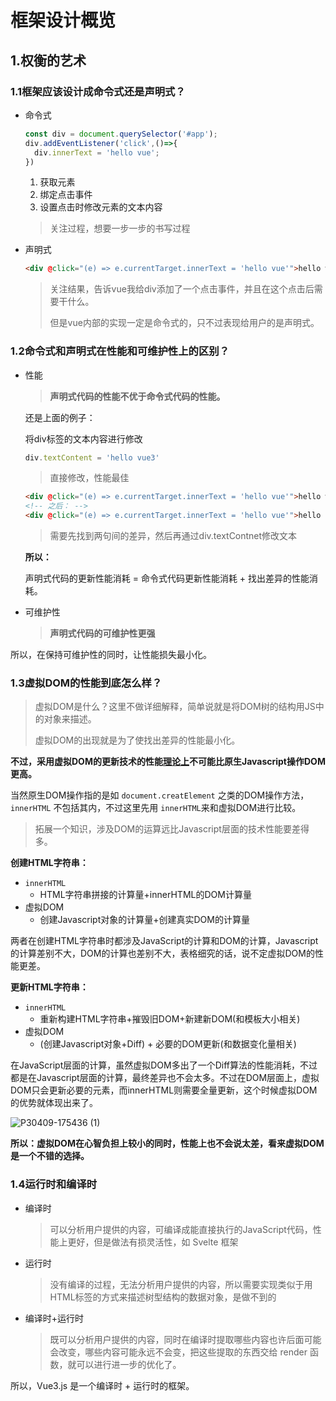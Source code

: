 # 框架设计概览

## 1.权衡的艺术

### 1.1框架应该设计成命令式还是声明式？

- 命令式

  ```js
  const div = document.querySelector('#app');
  div.addEventListener('click',()=>{
    div.innerText = 'hello vue';
  })
  ```

  1. 获取元素
  2. 绑定点击事件
  3. 设置点击时修改元素的文本内容

  > 关注过程，想要一步一步的书写过程

- 声明式

  ```html
  <div @click="(e) => e.currentTarget.innerText = 'hello vue'">hello world</div>
  ```

  > 关注结果，告诉vue我给div添加了一个点击事件，并且在这个点击后需要干什么。
  >
  > 但是vue内部的实现一定是命令式的，只不过表现给用户的是声明式。

### 1.2命令式和声明式在性能和可维护性上的区别？

- 性能

  >  **声明式代码的性能不优于命令式代码的性能。**

  还是上面的例子：

  将div标签的文本内容进行修改

  ```js
  div.textContent = 'hello vue3' 
  ```

  > 直接修改，性能最佳

  ```html
  <div @click="(e) => e.currentTarget.innerText = 'hello vue'">hello world</div>
  <!-- 之后： -->
  <div @click="(e) => e.currentTarget.innerText = 'hello vue'">hello vue3</div>
  ```

  > 需要先找到两句间的差异，然后再通过div.textContnet修改文本

  **所以：**

  声明式代码的更新性能消耗 = 命令式代码更新性能消耗 + 找出差异的性能消耗。

- 可维护性

  > **声明式代码的可维护性更强**

所以，在保持可维护性的同时，让性能损失最小化。

### 1.3虚拟DOM的性能到底怎么样？

> 虚拟DOM是什么？这里不做详细解释，简单说就是将DOM树的结构用JS中的对象来描述。
>
> 虚拟DOM的出现就是为了使找出差异的性能最小化。

**不过，采用虚拟DOM的更新技术的性能<u>理论上</u>不可能比原生Javascript操作DOM更高。**

当然原生DOM操作指的是如 `document.creatElement` 之类的DOM操作方法， `innerHTML` 不包括其内，不过这里先用 `innerHTML`来和虚拟DOM进行比较。

> 拓展一个知识，涉及DOM的运算远比Javascript层面的技术性能要差得多。

**创建HTML字符串：**

- `innerHTML` 
  - HTML字符串拼接的计算量+innerHTML的DOM计算量
- 虚拟DOM
  - 创建Javascript对象的计算量+创建真实DOM的计算量

两者在创建HTML字符串时都涉及JavaScript的计算和DOM的计算，Javascript的计算差别不大，DOM的计算也差别不大，表格细究的话，说不定虚拟DOM的性能更差。

**更新HTML字符串：**

- `innerHTML` 
  - 重新构建HTML字符串+摧毁旧DOM+新建新DOM(和模板大小相关)
- 虚拟DOM
  - (创建Javascript对象+Diff) + 必要的DOM更新(和数据变化量相关)

在JavaScript层面的计算，虽然虚拟DOM多出了一个Diff算法的性能消耗，不过都是在Javascript层面的计算，最终差异也不会太多。不过在DOM层面上，虚拟DOM只会更新必要的元素，而innerHTML则需要全量更新，这个时候虚拟DOM的优势就体现出来了。

![P30409-175436 (1)](https://mdimages-1314620922.cos.ap-guangzhou.myqcloud.com/Maekdownimages/Node.js/P30409-175436%20(1).jpg)

**所以：虚拟DOM在心智负担上较小的同时，性能上也不会说太差，看来虚拟DOM是一个不错的选择。**

### 1.4运行时和编译时

- 编译时

  > 可以分析用户提供的内容，可编译成能直接执行的JavaScript代码，性能上更好，但是做法有损灵活性，如 Svelte 框架

- 运行时

  > 没有编译的过程，无法分析用户提供的内容，所以需要实现类似于用HTML标签的方式来描述树型结构的数据对象，是做不到的

- 编译时+运行时

  > 既可以分析用户提供的内容，同时在编译时提取哪些内容也许后面可能会改变，哪些内容可能永远不会变，把这些提取的东西交给 render 函数，就可以进行进一步的优化了。

所以，Vue3.js 是一个编译时 + 运行时的框架。

